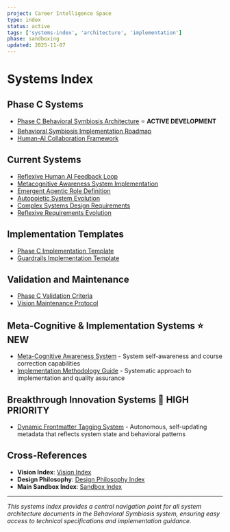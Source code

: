 ```yaml
---
project: Career Intelligence Space
type: index
status: active
tags: ['systems-index', 'architecture', 'implementation']
phase: sandboxing
updated: 2025-11-07
---
```


# Systems Index

## Phase C Systems
- [Phase C Behavioral Symbiosis Architecture](./2025-11-07_Phase_C_Behavioral_Symbiosis_Architecture.md) ⭐ **ACTIVE DEVELOPMENT**
- [Behavioral Symbiosis Implementation Roadmap](./2025-11-07_Behavioral_Symbiosis_Implementation_Roadmap.md)
- [Human-AI Collaboration Framework](./2025-11-07_Human_AI_Collaboration_Framework.md)

## Current Systems
- [Reflexive Human AI Feedback Loop](./2025-10-03_Reflexive_Human_AI_Feedback_Loop.md)
- [Metacognitive Awareness System Implementation](./2025-10-03_Metacognitive_Awareness_System_Implementation.md)
- [Emergent Agentic Role Definition](./2025-10-03_Emergent_Agentic_Role_Definition.md)
- [Autopoietic System Evolution](./2025-10-03_Autopoietic_System_Evolution.md)
- [Complex Systems Design Requirements](./2025-10-03_Complex_Systems_Design_Requirements.md)
- [Reflexive Requirements Evolution](./2025-10-03_Reflexive_Requirements_Evolution.md)

## Implementation Templates
- [Phase C Implementation Template](../templates/phase_c/TEMPLATE_phase_c_implementation.md)
- [Guardrails Implementation Template](../templates/phase_c/TEMPLATE_guardrails_implementation.md)

## Validation and Maintenance
- [Phase C Validation Criteria](./2025-11-07_Phase_C_Validation_Criteria.md)
- [Vision Maintenance Protocol](./2025-11-07_Vision_Maintenance_Protocol.md)

## Meta-Cognitive & Implementation Systems ⭐ **NEW**
- [Meta-Cognitive Awareness System](./2025-11-07_Meta_Cognitive_Awareness_System.md) - System self-awareness and course correction capabilities
- [Implementation Methodology Guide](./2025-11-07_Implementation_Methodology_Guide.md) - Systematic approach to implementation and quality assurance

## Breakthrough Innovation Systems 🚀 **HIGH PRIORITY**
- [Dynamic Frontmatter Tagging System](./2025-11-07_Dynamic_Frontmatter_Tagging_System_Design.md) - Autonomous, self-updating metadata that reflects system state and behavioral patterns

## Cross-References
- **Vision Index**: [Vision Index](../vision/INDEX.md)
- **Design Philosophy**: [Design Philosophy Index](../design_philosophy/)
- **Main Sandbox Index**: [Sandbox Index](../INDEX.md)

---

*This systems index provides a central navigation point for all system architecture documents in the Behavioral Symbiosis system, ensuring easy access to technical specifications and implementation guidance.*
